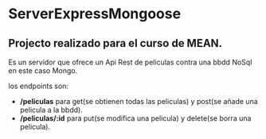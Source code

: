 # ServerExpressMongoose

## Projecto realizado para el curso de MEAN.

Es un servidor que ofrece un Api Rest de peliculas contra una bbdd NoSql en este caso Mongo.

los endpoints son:
- __/peliculas__ para get(se obtienen todas las peliculas) y post(se añade una pelicula a la bbdd).
- __/peliculas/:id__ para put(se modifica una pelicula) y delete(se borra una pelicula).
